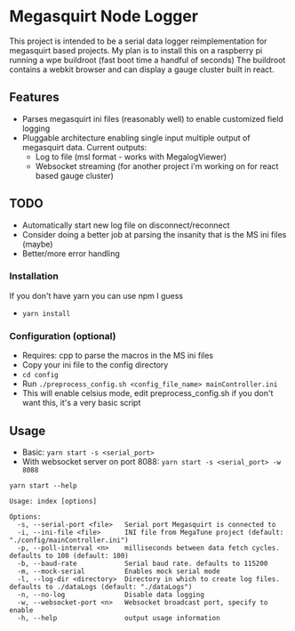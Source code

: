 # Megasquirt Node Logger

This project is intended to be a serial data logger reimplementation for megasquirt based projects.
My plan is to install this on a raspberry pi running a wpe buildroot (fast boot time a handful of seconds)
The buildroot contains a webkit browser and can display a gauge cluster built in react.

## Features

- Parses megasquirt ini files (reasonably well) to enable customized field logging
- Pluggable architecture enabling single input multiple output of megasquirt data. Current outputs:
  - Log to file (msl format - works with MegalogViewer)
  - Websocket streaming (for another project i'm working on for react based gauge cluster)

## TODO

- Automatically start new log file on disconnect/reconnect
- Consider doing a better job at parsing the insanity that is the MS ini files (maybe)
- Better/more error handling

### Installation
If you don't have yarn you can use npm I guess
- `yarn install`

### Configuration (optional)
- Requires: cpp to parse the macros in the MS ini files
- Copy your ini file to the config directory
- `cd config`
- Run `./preprocess_config.sh <config_file_name> mainController.ini`
- This will enable celsius mode, edit preprocess_config.sh if you don't want this, it's a very basic script

## Usage
- Basic: `yarn start -s <serial_port>`
- With websocket server on port 8088: `yarn start -s <serial_port> -w 8088`

```
yarn start --help

Usage: index [options]

Options:
  -s, --serial-port <file>   Serial port Megasquirt is connected to
  -i, --ini-file <file>      INI file from MegaTune project (default: "./config/mainController.ini")
  -p, --poll-interval <n>    milliseconds between data fetch cycles. defaults to 100 (default: 100)
  -b, --baud-rate            Serial baud rate. defaults to 115200
  -m, --mock-serial          Enables mock serial mode
  -l, --log-dir <directory>  Directory in which to create log files. defaults to ./dataLogs (default: "./dataLogs")
  -n, --no-log               Disable data logging
  -w, --websocket-port <n>   Websocket broadcast port, specify to enable
  -h, --help                 output usage information

```
